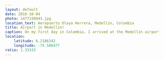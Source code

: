 ```yaml
---
layout: default
date: 2016-10-04
photo: 1477150943.jpg
location_text: Aeropuerto Olaya Herrera, Medellín, Colombia
title: Airport in Medellin!
caption: On my first day in Colombia, I arrived at the Medellín airport. This was my first view of the city.
location:
    latitude: 6.2186342
    longitude: -75.586477
ratio: 1.33333
---
```

